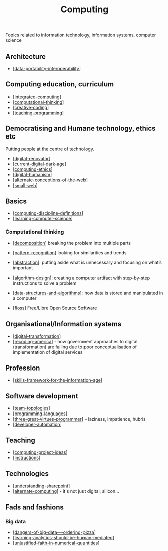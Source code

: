 ﻿---
backlinks:
- title: Sense
  url: /sense/sense.html
- title: The relationships between BAD/SET, CASA, and Gather/Weave
  url: /sense/CASA/bad_set-casa-gather-weave.html
tags: computing, digital-technology
title: Computing
type: note
---
Topics related to information technology, information systems, computer science


## Architecture 

- [[data-portability-interoperability]]

## Computing education, curriculum

- [[integrated-computing]]
- [[computational-thinking]]
- [[creative-coding]]
- [[teaching-programming]]

## Democratising and Humane technology, ethics etc

Putting people at the centre of technology.

- [[digital-renovator]]
- [[current-digital-dark-age]]
- [[computing-ethics]]
- [[digital-humanism]]
- [[alternate-conceptions-of-the-web]]
- [[small-web]]

## Basics 

- [[computing-discipline-definitions]]
- [[learning-computer-science]]

### Computational thinking

- [[decomposition]] breaking the problem into multiple parts
- [[pattern-recognition]] looking for similarities and trends
- [[abstraction]]: putting aside what is unnecessary and focusing on what’s important
- [[algorithm-design]]: creating a computer artifact with step-by-step instructions to solve a problem
- [[data-structures-and-algorithms]]: how data is stored and manipulated in a computer

- [[floss]] Free/Libre Open Source Software

## Organisational/Information systems

- [[digital-transformation]]
- [[recoding-america]] - how government approaches to digital (transformation) are failing due to poor conceptualisation of implementation of digital services

## Profession

- [[skills-framework-for-the-information-age]]

## Software development

- [[team-topologies]]
- [[programming-languages]]
- [[three-great-virtues-programmer]] - laziness, impatience, hubris
- [[developer-automation]]

## Teaching 

- [[computing-project-ideas]]
- [[instructions]]

## Technologies 

- [[understanding-sharepoint]]
- [[alternate-computing]] - it's not just digital, silicon...

## Fads and fashions

### Big data

- [[dangers-of-big-data---ordering-pizza]]
- [[learning-analytics-should-be-human-mediated]]
- [[unjustified-faith-in-numerical-quantities]]


[//begin]: # "Autogenerated link references for markdown compatibility"
[data-portability-interoperability]: data-portability-interoperability "Data portability and interoperability"
[integrated-computing]: integrated-computing "Integrated Computing"
[computational-thinking]: computational-thinking "Computational thinking"
[creative-coding]: ../Teaching/Digital_Technologies/creative-coding "Creative Coding"
[teaching-programming]: teaching-programming "Teaching Programming"
[digital-renovator]: digital-renovator "Digital Renovator"
[current-digital-dark-age]: current-digital-dark-age "Current Digital Dark Age"
[computing-ethics]: computing-ethics "Computing related ethics"
[digital-humanism]: digital-humanism "Digital Humanism"
[alternate-conceptions-of-the-web]: alternate-conceptions-of-the-web "Alternate conceptions of the web"
[small-web]: small-web "Small Web"
[computing-discipline-definitions]: computing-discipline-definitions "Definitions of computing related disciplines"
[learning-computer-science]: learning-cs/learning-computer-science "Learning computer science"
[decomposition]: decomposition "Decomposition "
[pattern-recognition]: pattern-recognition "Pattern recognition"
[abstraction]: abstraction "Abstraction"
[algorithm-design]: algorithm-design "Algorithm design"
[data-structures-and-algorithms]: goodrich/data-structures-and-algorithms "Data Structures and Algorithms"
[floss]: floss "FLOSS and FOSS"
[digital-transformation]: digital-transformation "Digital Transformation"
[recoding-america]: recoding-america "Recoding America"
[skills-framework-for-the-information-age]: profession/skills-framework-for-the-information-age "Skills Framework for the Information Age"
[team-topologies]: team-topologies "Team Topologies"
[programming-languages]: programming-languages "Programming Languages"
[three-great-virtues-programmer]: ../relational/software-deveopment/three-great-virtues-programmer "Three great virtues of a programmer"
[developer-automation]: ../relational/software-deveopment/developer-automation "Developer automation"
[computing-project-ideas]: computing-project-ideas "Computing project ideas"
[instructions]: instructions "Instructions"
[understanding-sharepoint]: sharepoint/understanding-sharepoint "Understanding Sharepoint"
[alternate-computing]: alternate-computing "Alternate forms of computing"
[dangers-of-big-data---ordering-pizza]: ../loose/dangers-of-big-data---ordering-pizza "Dangers of big data - ordering pizza"
[learning-analytics-should-be-human-mediated]: ../loose/learning-analytics-should-be-human-mediated "Learning analytics should be human mediated"
[unjustified-faith-in-numerical-quantities]: ../loose/unjustified-faith-in-numerical-quantities "Unjustified faith in numerical quantities"
[//end]: # "Autogenerated link references"